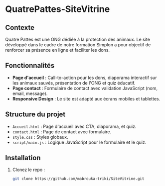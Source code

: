 # QuatrePattes-SiteVitrine

## Contexte

Quatre Pattes est une ONG dédiée à la protection des animaux. Le site développé dans le cadre de notre formation Simplon a pour objectif de renforcer sa présence en ligne et faciliter les dons.

## Fonctionnalités

- **Page d'accueil** : Call-to-action pour les dons, diaporama interactif sur les animaux sauvés, présentation de l'ONG et quiz éducatif.
- **Page contact** : Formulaire de contact avec validation JavaScript (nom, email, message).
- **Responsive Design** : Le site est adapté aux écrans mobiles et tablettes.

## Structure du projet

- `Accueil.html` : Page d'accueil avec CTA, diaporama, et quiz.
- `contact.html` : Page de contact avec formulaire.
- `style.css` : Styles globaux.
- `script/main.js` : Logique JavaScript pour le formulaire et le quiz.

## Installation

1. Clonez le repo :
   ```bash
   git clone https://github.com/mabrouka-triki/SiteVitrine.git
